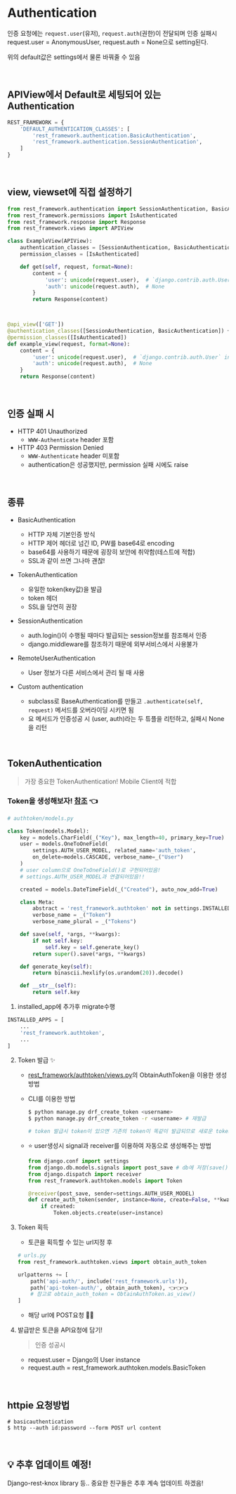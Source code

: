 # Authentication

인증 요청에는 `request.user`(유저), `request.auth`(권한)이 전달되며 인증 실패시 request.user = AnonymousUser, request.auth = None으로 setting된다.

위의 default값은 settings에서 물론 바꿔줄 수 있음

<br>


## APIView에서 Default로 세팅되어 있는 Authentication
```python
REST_FRAMEWORK = {
    'DEFAULT_AUTHENTICATION_CLASSES': [
        'rest_framework.authentication.BasicAuthentication',
        'rest_framework.authentication.SessionAuthentication',
    ]
}
```

<br>

## view, viewset에 직접 설정하기
```python
from rest_framework.authentication import SessionAuthentication, BasicAuthentication
from rest_framework.permissions import IsAuthenticated
from rest_framework.response import Response
from rest_framework.views import APIView

class ExampleView(APIView):
    authentication_classes = [SessionAuthentication, BasicAuthentication] 👈👈👈
    permission_classes = [IsAuthenticated]

    def get(self, request, format=None):
        content = {
            'user': unicode(request.user),  # `django.contrib.auth.User` instance.
            'auth': unicode(request.auth),  # None
        }
        return Response(content)



@api_view(['GET'])
@authentication_classes([SessionAuthentication, BasicAuthentication]) 👈👈👈
@permission_classes([IsAuthenticated])
def example_view(request, format=None):
    content = {
        'user': unicode(request.user),  # `django.contrib.auth.User` instance.
        'auth': unicode(request.auth),  # None
    }
    return Response(content)
```


<br>


## 인증 실패 시

- HTTP 401 Unauthorized
    - `WWW-Authenticate` header 포함
- HTTP 403 Permission Denied
    - `WWW-Authenticate` header 미포함
    - authentication은 성공했지만, permission 실패 시에도 raise

<br>

## 종류

- BasicAuthentication
    - HTTP 자체 기본인증 방식
    - HTTP 제어 헤더로 넘긴 ID, PW를 base64로 encoding
    - base64를 사용하기 때문에 굉장히 보안에 취약함(테스트에 적합)
    - SSL과 같이 쓰면 그나마 괜찮!

- TokenAuthentication
    - 유일한 token(key값)을 발급
    - token 헤더
    - SSL을 당연히 권장

- SessionAuthentication
    - auth.login()이 수행될 때마다 발급되는 session정보를 참조해서 인증
    - django.middleware를 참조하기 때문에 외부서비스에서 사용불가

- RemoteUserAuthentication
    - User 정보가 다른 서비스에서 관리 될 때 사용

- Custom authentication
    - subclass로 BaseAuthentication를 만들고 `.authenticate(self, request)` 메서드를 오버라이딩 시키면 됨
    - 요 메서드가 인증성공 시 (user, auth)라는 두 튜플을 리턴하고, 실패시 None을 리턴 
<br>


## TokenAuthentication
> 가장 중요한 TokenAuthentication!
> Mobile Client에 적합

### Token을 생성해보자! [참조](https://github.com/encode/django-rest-framework/tree/master/rest_framework/authtoken) 👈
```python
# authtoken/models.py

class Token(models.Model):
    key = models.CharField(_("Key"), max_length=40, primary_key=True)
    user = models.OneToOneField(
        settings.AUTH_USER_MODEL, related_name='auth_token',
        on_delete=models.CASCADE, verbose_name=_("User")
    ) 
    # user column으로 OneToOneField()로 구현되어있음!
    # settings.AUTH_USER_MODEL과 연결되어있음!!

    created = models.DateTimeField(_("Created"), auto_now_add=True)

    class Meta:
        abstract = 'rest_framework.authtoken' not in settings.INSTALLED_APPS
        verbose_name = _("Token")
        verbose_name_plural = _("Tokens")

    def save(self, *args, **kwargs):
        if not self.key:
            self.key = self.generate_key()
        return super().save(*args, **kwargs)

    def generate_key(self):
        return binascii.hexlify(os.urandom(20)).decode()

    def __str__(self):
        return self.key
```

1. installed_app에 추가후 migrate수행
```python
INSTALLED_APPS = [
    ...
    'rest_framework.authtoken',
    ...
]
```
2. Token 발급 ✨
    - [rest_framework/authtoken/views.py](https://github.com/encode/django-rest-framework/blob/master/rest_framework/authtoken/views.py)의 ObtainAuthToken을 이용한 생성 방법
    
    - CLI를 이용한 방법
        ```bash
        $ python manage.py drf_create_token <username>
        $ python manage.py drf_create_token -r <username> # 재발급

        # token 발급시 token이 있으면 기존의 token이 똑같이 발급되므로 새로운 token을 발급받으려면 옵션을 지정해주어야함!
        ```

    - :star: user생성시 signal과 receiver를 이용하여 자동으로 생성해주는 방법
        ```python
        from django.conf import settings
        from django.db.models.signals import post_save # db에 저장(save()메서드) 직후에 특정 동작 수행명령
        from django.dispatch import receiver
        from rest_framework.authtoken.models import Token

        @receiver(post_save, sender=settings.AUTH_USER_MODEL)
        def create_auth_token(sender, instance=None, create=False, **kwargs):
            if created:
                Token.objects.create(user=instance)
        ```
3. Token 획득
    - 토큰을 획득할 수 있는 url지정 후
    ```python
    # urls.py
    from rest_framework.authtoken.views import obtain_auth_token

    urlpatterns += [
        path('api-auth/', include('rest_framework.urls')), 
        path('api-token-auth/', obtain_auth_token), 👈👈👈
        # 참고로 obtain_auth_token = ObtainAuthToken.as_view()
    ]
    ```
    - 해당 url에 POST요청 🤷‍♂️


4. 발급받은 토큰을 API요청에 담기!

    > 인증 성공시
    - request.user = Django의 User instance
    - request.auth = rest_framework.authtoken.models.BasicToken

<br>


## httpie 요청방법
```
# basicauthentication
$ http --auth id:password --form POST url content
```


<br>

## :bulb: 추후 업데이트 예정!
Django-rest-knox library 등..
중요한 친구들은 추후 계속 업데이트 하겠음!